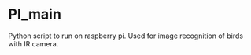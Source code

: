 # PI_main

Python script to run on raspberry pi. Used for image recognition of birds with IR camera.
